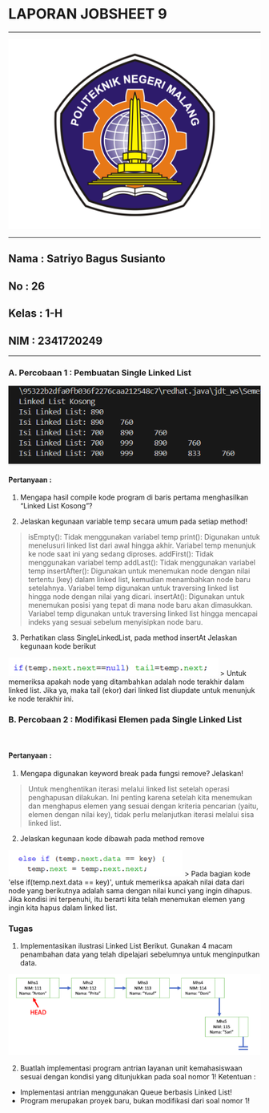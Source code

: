 # **LAPORAN JOBSHEET 9**

---

<img src = "image.png">

---

## Nama    : Satriyo Bagus Susianto
## No      : 26
## Kelas   : 1-H
## NIM     : 2341720249

---

### A. Percobaan 1 : Pembuatan Single Linked List

<img src = "image-4.png">

#### Pertanyaan :
1. Mengapa hasil compile kode program di baris pertama menghasilkan “Linked List Kosong”?

2. Jelaskan kegunaan variable temp secara umum pada setiap method!
> isEmpty(): Tidak menggunakan variabel temp
> print(): Digunakan untuk menelusuri linked list dari awal hingga akhir. Variabel temp menunjuk ke node saat ini yang sedang diproses.
> addFirst(): Tidak menggunakan variabel temp
> addLast(): Tidak menggunakan variabel temp
> insertAfter(): Digunakan untuk menemukan node dengan nilai tertentu (key) dalam linked list, kemudian menambahkan node baru setelahnya. Variabel temp digunakan untuk traversing linked list hingga node dengan nilai yang dicari.
> insertAt(): Digunakan untuk menemukan posisi yang tepat di mana node baru akan dimasukkan. Variabel temp digunakan untuk traversing linked list hingga mencapai indeks yang sesuai sebelum menyisipkan node baru.

3. Perhatikan class SingleLinkedList, pada method insertAt Jelaskan kegunaan kode berikut
<img src = "image-1.png">
> Untuk memeriksa apakah node yang ditambahkan adalah node terakhir dalam linked list. Jika ya, maka tail (ekor) dari linked list diupdate untuk menunjuk ke node terakhir ini.

### B. Percobaan 2 : Modifikasi Elemen pada Single Linked List

<img src = "">

#### Pertanyaan :
1. Mengapa digunakan keyword break pada fungsi remove? Jelaskan!
> Untuk menghentikan iterasi melalui linked list setelah operasi penghapusan dilakukan. Ini penting karena setelah kita menemukan dan menghapus elemen yang sesuai dengan kriteria pencarian (yaitu, elemen dengan nilai key), tidak perlu melanjutkan iterasi melalui sisa linked list.

2. Jelaskan kegunaan kode dibawah pada method remove
<img src = "image-2.png">
> Pada bagian kode 'else if(temp.next.data == key)', untuk memeriksa apakah nilai data dari node yang berikutnya adalah sama dengan nilai kunci yang ingin dihapus. Jika kondisi ini terpenuhi, itu berarti kita telah menemukan elemen yang ingin kita hapus dalam linked list.

### Tugas
1. Implementasikan ilustrasi Linked List Berikut. Gunakan 4 macam penambahan data yang telah
dipelajari sebelumnya untuk menginputkan data.
<img src = "image-3.png">

2. Buatlah implementasi program antrian layanan unit kemahasiswaan sesuai dengan kondisi yang
ditunjukkan pada soal nomor 1! Ketentuan :
- Implementasi antrian menggunakan Queue berbasis Linked List!
- Program merupakan proyek baru, bukan modifikasi dari soal nomor 1!
